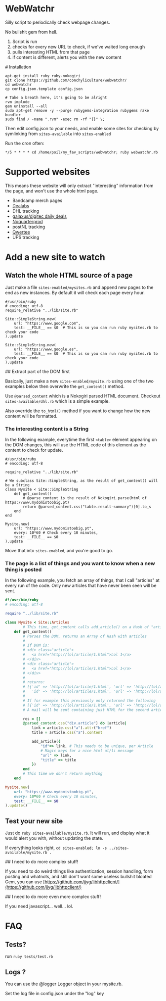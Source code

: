 # WebWatchr

Silly script to periodically check webpage changes.

No bullshit gem from hell.

1. Script is run
2. checks for every new URL to check, if we've waited long enough
3. pulls interesting HTML from that page
4. if content is different, alerts you with the new content

# Installation

    apt-get install ruby ruby-nokogiri
    git clone https://github.com/conchyliculture/webwatchr/
    cd webwatchr
    cp config.json.template config.json

    # Take a breath here, it's going to be alright
    rvm implode
    gem uninstall --all
    sudo apt-get remove -y --purge rubygems-integration rubygems rake bundler
    sudo find / -name ".rvm" -exec rm -rf "{}" \;

Then edit config.json to your needs, and enable some sites for checking by symlinking from `sites-available` into `sites-enabled`

Run the cron often:

    */5 * * * * cd /home/poil/my_fav_scripts/webwatchr; ruby webwatchr.rb

# Supported websites

This means these website will only extract "interesting" information from the page, and won't use the whole html page.

* Bandcamp merch pages
* [Dealabs](https://www.dealabs.com)
* DHL tracking
* [galaxus/digitec daily deals](https://www.galaxus.com/LiveShopping/)
* [Noquarterprod](https://www.noquarterprod.com)
* postNL tracking
* [Qwertee](https://www.qwertee.com)
* UPS tracking

# Add a new site to watch

## Watch the whole HTML source of a page

Just make a file `sites-enabled/mysites.rb` and append new pages to the end as new instances.
By default it will check each page every hour.

    #/usr/bin/ruby
    # encoding: utf-8
    require_relative "../lib/site.rb"

    Site::SimpleString.new(
        url: "https://www.google.com",
        test: __FILE__ == $0  # This is so you can run ruby mysites.rb to check your code
    ).update

    Site::SimpleString.new(
        url: "https://www.google.es",
        test: __FILE__ == $0  # This is so you can run ruby mysites.rb to check your code
    ).update

## Extract part of the DOM first

Basically, just make a new `sites-enabled/mysite.rb` using one of the two examples below
then overwrite the `get_content()` method.

Use `@parsed_content` which is a Nokogiri parsed HTML document. Checkout `sites-available/dhl.rb` which is a simple example.

Also override the `to_html()` method if you want to change how the new content will be formatted.


### The interesting content is a String

In the following example, everytime the first `<table>` element appearing on the DOM
changes, this will use the HTML code of this element as the content to check for update.

    #/usr/bin/ruby
    # encoding: utf-8

    require_relative "../lib/site.rb"

    # We subclass Site::SimpleString, as the result of get_content() will be a String
    class Mysite < Site::SimpleString
        def get_content()
            # @parse_content is the result of Nokogiri.parse(html of https://www.mydomistoobig.pt)
            return @parsed_content.css("table.result-summary")[0].to_s
        end
    end

    Mysite.new(
        url: "https://www.mydomistoobig.pt",
        every: 10*60 # Check every 10 minutes,
        test: __FILE__ == $0
    ).update

Move that into `sites-enabled`, and you're good to go.


### The page is a list of things and you want to know when a new thing is posted

In the following example, you fetch an array of things, that I call "articles" at every run of the code.
Only new articles that have never been seen will be sent.

```ruby
#!/usr/bin/ruby
# encoding: utf-8

require "../lib/site.rb"

class Mysite < Site::Articles 
        # This time, get_content calls add_article() on a Hash of "articles"
    def get_content()
        # Parses the DOM, returns an Array of Hash with articles
        #
        # If DOM is:
        # <div class="article">
        #   <a href="http://lol/article/1.html">Lol 1</a>
        # </div>
        # <div class="article">
        #   <a href="http://lol/article/1.html">Lol 1</a>
        # </div>
        #
        # returns:
        # [{'id' => 'http://lol/article/1.html', 'url' => 'http://lol/article/1.html'},
        #   'id' => 'http://lol/article/1.html', 'url' => 'http://lol/article/2.html'}]
        #
        # If for example this previously only returned the following
        # [{'id' => 'http://lol/article/1.html', 'url' => 'http://lol/article/1.html'}]
        # A mail will be sent containing just HTML for the second article

        res = []
        @parsed_content.css("div.article") do |article|
            link = article.css("a").attr("href")
            title = article.css("a").content

            add_article({
                "id"=> link, # This needs to be unique, per Article
                # Magic keys for a nice html ul/li message
                "url" => link,
                "title" => title
            })
        end
        # This time we don't return anything
    end

Mysite.new(
    url: "https://www.mydomistoobig.pt",
    every: 10*60 # Check every 10 minutes,
    test: __FILE__ == $0
).update()
```

## Test your new site

Just do `ruby sites-available/mysite.rb`. It will run, and display what it would alert you with, without updating the state.

If everything looks right, `cd sites-enabled; ln -s ../sites-available/mysite.rb .`

## I need to do more complex stuff!

If you need to do weird things like authentication, session handling, form posting and whatnots, and still don't want some useless bullshit bloated Gem, you can use [https://github.com/jjyg/libhttpclient/](https://github.com/jjyg/libhttpclient/)

## I need to do more even more complex stuff!

If you need javascript... well... lol.

# FAQ

## Tests?

run `ruby tests/test.rb`

## Logs ?

You can use the @logger Logger object in your mysite.rb.

Set the log file in config.json under the "log" key
